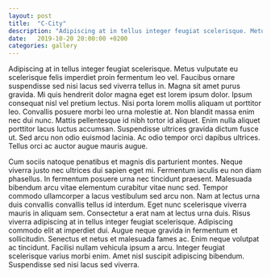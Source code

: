```yaml
---
layout: post
title:  "C-City"
description: "Adipiscing at in tellus integer feugiat scelerisque. Metus vulputate eu scelerisque felis imperdiet proin fermentum leo vel."
date:   2019-10-20 20:00:00 +0200
categories: gallery
---
```


Adipiscing at in tellus integer feugiat scelerisque. Metus vulputate eu scelerisque felis imperdiet proin fermentum leo vel. Faucibus ornare suspendisse sed nisi lacus sed viverra tellus in. Magna sit amet purus gravida. Mi quis hendrerit dolor magna eget est lorem ipsum dolor. Ipsum consequat nisl vel pretium lectus. Nisi porta lorem mollis aliquam ut porttitor leo. Convallis posuere morbi leo urna molestie at. Non blandit massa enim nec dui nunc. Mattis pellentesque id nibh tortor id aliquet. Enim nulla aliquet porttitor lacus luctus accumsan. Suspendisse ultrices gravida dictum fusce ut. Sed arcu non odio euismod lacinia. Ac odio tempor orci dapibus ultrices. Tellus orci ac auctor augue mauris augue.

Cum sociis natoque penatibus et magnis dis parturient montes. Neque viverra justo nec ultrices dui sapien eget mi. Fermentum iaculis eu non diam phasellus. In fermentum posuere urna nec tincidunt praesent. Malesuada bibendum arcu vitae elementum curabitur vitae nunc sed. Tempor commodo ullamcorper a lacus vestibulum sed arcu non. Nam at lectus urna duis convallis convallis tellus id interdum. Eget nunc scelerisque viverra mauris in aliquam sem. Consectetur a erat nam at lectus urna duis. Risus viverra adipiscing at in tellus integer feugiat scelerisque. Adipiscing commodo elit at imperdiet dui. Augue neque gravida in fermentum et sollicitudin. Senectus et netus et malesuada fames ac. Enim neque volutpat ac tincidunt. Facilisi nullam vehicula ipsum a arcu. Integer feugiat scelerisque varius morbi enim. Amet nisl suscipit adipiscing bibendum. Suspendisse sed nisi lacus sed viverra.